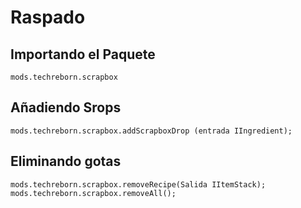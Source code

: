 # Raspado

## Importando el Paquete
`mods.techreborn.scrapbox`

## Añadiendo Srops
```zenscript
mods.techreborn.scrapbox.addScrapboxDrop (entrada IIngredient);
```

## Eliminando gotas
```zenscript
mods.techreborn.scrapbox.removeRecipe(Salida IItemStack);
mods.techreborn.scrapbox.removeAll();
```